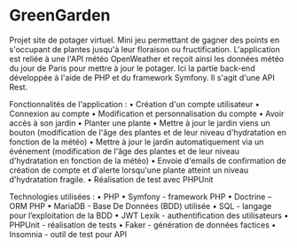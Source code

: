 # GreenGarden

Projet site de potager virtuel.
Mini jeu permettant de gagner des points en s'occupant de plantes jusqu'à leur floraison ou fructification. 
L'application est reliée à une l'API météo OpenWeather et reçoit ainsi les données météo du jour de Paris pour mettre à jour le potager.
Ici la partie back-end développée à l'aide de PHP et du framework Symfony. Il s'agit d'une API Rest.

Fonctionnalités de l'application : 
• Création d'un compte utilisateur 
• Connexion au compte 
• Modification et personnalisation du compte 
• Avoir accès à son jardin
• Planter une plante
• Mettre à jour le jardin viens un bouton (modification de l'âge des plantes et de leur niveau d'hydratation en fonction de la météo)
• Mettre à jour le jardin automatiquement via un événement (modification de l'âge des plantes et de leur niveau d'hydratation en fonction de la météo)
• Envoie d'emails de confirmation de création de compte et d'alerte lorsqu'une plante atteint un niveau d'hydratation fragile.
• Réalisation de test avec PHPUnit

Technologies utilisées : 
• PHP 
• Symfony - framework PHP
• Doctrine – ORM PHP
• MariaDB - Base De Données (BDD) utilisée 
• SQL - langage pour l’exploitation de la BDD 
• JWT Lexik - authentification des utilisateurs 
• PHPUnit - réalisation de tests
• Faker - génération de données factices 
• Insomnia - outil de test pour API
